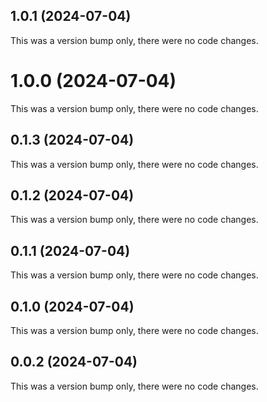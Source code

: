 ## 1.0.1 (2024-07-04)

This was a version bump only, there were no code changes.

# 1.0.0 (2024-07-04)

This was a version bump only, there were no code changes.

## 0.1.3 (2024-07-04)

This was a version bump only, there were no code changes.

## 0.1.2 (2024-07-04)

This was a version bump only, there were no code changes.

## 0.1.1 (2024-07-04)

This was a version bump only, there were no code changes.

## 0.1.0 (2024-07-04)

This was a version bump only, there were no code changes.

## 0.0.2 (2024-07-04)

This was a version bump only, there were no code changes.